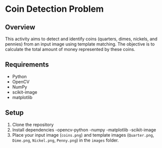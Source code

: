# Coin Detection Problem

## Overview

This activity aims to detect and identify coins (quarters, dimes, nickels, and pennies) from an input image using template matching. The objective is to calculate the total amount of money represented by these coins.

## Requirements

- Python 
- OpenCV
- NumPy
- scikit-image
- matplotlib

## Setup

1. Clone the repository
2. Install dependencies
  -opencv-python
  -numpy
  -matplotlib
  -scikit-image
4. Place your input image (`coins.png`) and template images (`Quarter.png`, `Dime.png`, `Nickel.png`, `Penny.png`) in the `images` folder.
